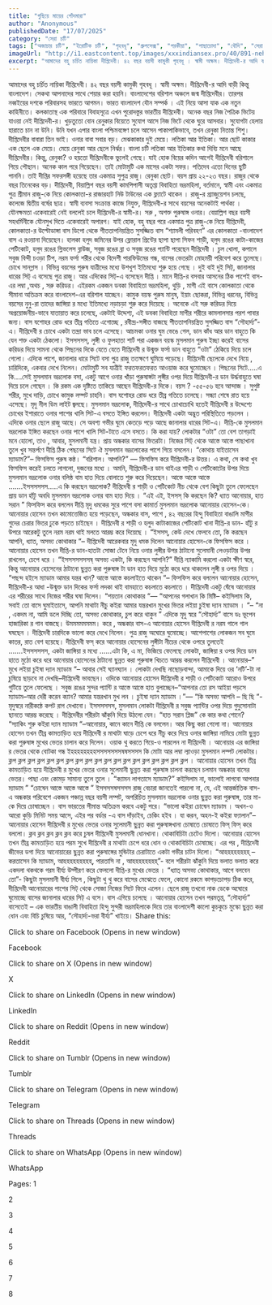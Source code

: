 ```yaml
---
title: "গুছিয়ে মায়ের পোঁদমারা"
author: "Anonymous"
publishedDate: "17/07/2025"
category: "সেরা চটি"
tags: ["অজাচার চটি", "ইরোটিক চটি", "গৃহবধূ", "গ্রুপসেক্স", "পরকীয়া", "পাছাচোদা", "বৌদি", "সেরা চটি"]
imageUrl: "http://i1.eastcontent.top/images/xxxindiansex.pro/40/891-neha.jpg"
excerpt: "আমাদের বহু চর্চিত নায়িকা দীপ্তিদেবী। ৪২ বছর বয়সী কামুকী গৃহবধূ । স্বামী অক্ষম। দীপ্তিদেবী-র আদি বাড়ী কিন্তু বাংলাদেশ। সেকথা আপনাদের সাথে শেয়ার করা হয়নি। বাংলাদেশের বরিশাল অঞ্চলে জন্ম দীপ্তিদেবীর।..."
---
```


আমাদের বহু চর্চিত নায়িকা দীপ্তিদেবী। ৪২ বছর বয়সী কামুকী গৃহবধূ । স্বামী অক্ষম।
দীপ্তিদেবী-র আদি বাড়ী কিন্তু বাংলাদেশ। সেকথা আপনাদের সাথে শেয়ার করা হয়নি। বাংলাদেশের বরিশাল অঞ্চলে জন্ম দীপ্তিদেবীর। তারপর নব্বইয়ের দশকে পরিবারসহ ভারতে আগমন।
ভারত বাংলাদেশ যৌন সম্পর্ক । এই নিয়ে আসা যাক এক নতুন কাহিনীতে।
কলকাতাস্থ এক পরিবারে বিবাহসূত্রে এখন পুরোদস্তুর ভারতীয় দীপ্তিদেবী।
অনেক বছর নিজ পৈত্রিক ভিটেয় যাওয়া নেই দীপ্তিদেবী-র।
খুড়তুতো বোন রেনুকার বিয়েতে সুযোগ আসে নিজ ভিটে থেকে ঘুরে আসবার।
সুযোগটা হেলায় হারাতে চান না উনি।
উনি যখন এপার বাংলা পশ্চিমবঙ্গেণ চলে আসেন পাকাপাকিভাবে, তখন রেনুকা নিতান্ত শিশু।
দীপ্তিদেবীর বাবারা তিন ভাই। ওনার বাবা সবার বড়। মেঝকাকার দুই মেয়ে। লতিকা আর ইতিকা। আর ছোট কাকার এক ছেলে এক মেয়ে। মেয়ে রেনুকা আর ছেলে নির্ঝর। 
বাংলা চটি
লতিকা আর ইতিকার কথা দিব্যি মনে আছে দীপ্তিদেবীর। কিন্তু, রেনুকা? ও হয়তো দীপ্তিদেবীকে ভুলেই গেছে।
যাই হোক বিয়ের কদিন আগেই দীপ্তিদেবী বরিশালে গিয়ে পৌছান। অনেক কাল পরে গিয়েছেন। তাই মোটামুটি এক মাসের একটা সফর।
পতিদেব এতো দিনের ছুটি পাননি। তাই দীপ্তির সফরসঙ্গী হয়েছে তার একমাত্র সুপুত্র রাজু।
রেনুকা ছোট। বয়স প্রায় ২২-২৩ বছর।
রাজুর থেকে বছর তিনেকের বড়।
দীপ্তিদেবী, বিয়াল্লিশ বছর বয়সী কামপিপাসী অতৃপ্তা বিবাহিতা ভদ্রমহিলা, বর্তমানে, স্বামী এবং একমাত্র পুত্র শ্রীমান রাজু-কে নিয়ে কোলকাতা-র রাজারহাট নিউ টাউনের এক ফ্ল্যাটে থাকেন । রাজু-র গ্র্যাজুয়েশন চলছে, কলেজে দ্বিতীয় বর্ষের ছাত্র। স্বামী ব্যবসা সংক্রান্ত কাজে নিযুক্ত, দীপ্তিদেবী-র সাথে বয়সের অনেকটাই পার্থক্য । যৌনক্ষমতা একেবারেই নেই বললেই চলে দীপ্তিদেবী-র স্বামী-র। সরু , অশক্ত পুরুষাঙ্গ ওনার। বেয়াল্লিশ বছর বয়সী সহধর্মিনীকে যৌনসুখ দিতে একেবারেই অপারগ।
যাই হোক, বহু বছর পরে একমাত্র পুত্র রাজু-কে নিয়ে দীপ্তিদেবী, কোলকাতা-র উল্টোডাঙ্গা বাস ডিপো থেকে শীততাপনিয়ন্ত্রিত সুসজ্জিত বাস “শ্যামলী পরিবহণ” এর কোলকাতা -বাংলাদেশ বাস এ রওয়ানা দিয়েছেন।
হালকা হলুদ জমিনের উপর ফ্লোরাল প্রিন্টের ছাপা ছাপা সিফন শাড়ী, হলুদ রঙের কাটা-কাজের পেটিকোট, হলুদ রঙের স্লিভলেস ব্লাউজ, সবুজ রঙের ব্রা ও সবুজ রঙের প্যান্টি পরেছেন দীপ্তিদেবী । চুল খোলা, কপালে সবুজ বিন্দী চওড়া টিপ, নরম ফর্সা শরীর থেকে বিদেশী পারফিউমের গন্ধ, বাসের ভেতরটা মোহময়ী পরিবেশ করে তুলেছে। চোখে সানগ্লাস ।
বিভিন্ন বয়সের পুরুষ যাত্রীদের মধ্যে উশখুশ ইতিমধ্যে শুরু হয়ে গেছে । দুই বাই দুই সিট্, জানালার ধারের সিট্ এ বসেছে পুত্র রাজু। আর এদিকের সিট্-এ বসেছেন দীপ্তি । মানে দীপ্তি-র বসবার আসনের ঠিক পাশেই বাস-এর লম্বা ,অথচ , সরু করিডর। এইরকম একজন ডবকা বিবাহিতা ভদ্রমহিলা, থুড়ি , মাগী এই বাসে কোলকাতা থেকে সীমানা অতিক্রম করে বাংলাদেশ-এর বরিশাল যাচ্ছেন। কামুক বয়স্ক পুরুষ মানুষ, ইয়াং ছোকরা, বিভিন্ন ধরনের, বিভিন্ন বয়সের নুনু-রা তাদের জাঙ্গিয়া র মধ্যে ইতিমধ্যে নড়াচড়া শুরু করে দিয়েছে । অনেকে এই সরু করিডর দিয়ে অপ্রয়োজনীয়-ভাবে যাতায়াত করে চলেছে, একটাই উদ্দেশ্য, এই ডবকা বিবাহিতা মাগীর শরীরে কামলালসার পরশ পাবার জন্য। বাস যশোহর রোড ধরে তীব্র গতিতে এগোচ্ছে , রবীন্দ্র-সঙ্গীত বাজছে শীততাপনিয়ন্ত্রিত সুসজ্জিত বাস “সৌহার্দ্য”- এ। দীপ্তিদেবী র চোখে একটা তন্দ্রা ভাব চলে এসেছে। আচমকা ওনার ঘুম ভেঙে গেল, ডান কাঁধ আর ডান বাহুতে কি যেন শক্ত একটা ঠেকলো। ইসসসসস্, লুঙ্গী ও ফুলহাতা শার্ট পরা একজন বয়স্ক মুসলমান পুরুষ ইচ্ছা করেই বাসের করিডর দিয়ে সামনা থেকে পিছনের দিকে যেতে যেতে দীপ্তিদেবী র উন্মুক্ত ফর্সা ডান বাহুতে “ওটা” ঠেকিয়ে দিয়ে চলে গেলো। এদিকে পাশে, জানালার ধারে সিটে বসা পুত্র রাজু ততক্ষণে ঘুমিয়ে পড়েছে।
দীপ্তিদেবী ছেলেকে দেখে নিয়ে , চারিদিকে, একবার দেখে নিলেন। মোটামুটি সব যাত্রীই ফরতফরতফরত আওয়াজ করে ঘুমোচ্ছেন । পিছনের সিটে…..এ কি….সেই মুসলমান ভদ্রলোক বসা, একটু আগে ওনার খাঁড়া পুরুষাঙ্গটা লুঙ্গীর ওপর দিয়ে দীপ্তিদেবী-র ডান উর্দ্ধবাহুতে ঘষা দিয়ে চলে গেছেন । কি রকম এক দৃষ্টিতে তাকিয়ে আছেন দীপ্তিদেবী-র দিকে। বয়স ? -৫৫-৫৬ হবে আন্দাজ । সুপুষ্ট শরীর, মুখে দাড়ি, চোখে কামুক লম্পট চাহনি। বাস যশোহর রোড ধরে তীব্র গতিতে চলেছে। সন্ধ্যা শেষে রাত হয়ে এসেছে। মৃদু নীল ডিম লাইট জ্বলছে। মুসলমান ভদ্রলোক, দীপ্তিদেবী-র সাথে চোখাচোখি হতেই দীপ্তিদেবী র উদ্দেশ্যে চোখের ইশারাতে ওনার পাশের খালি সিট-এ বসতে ইঙ্গিত করলেন। দীপ্তিদেবী একটা অদ্ভুত পরিস্থিতিতে পড়লেন । এদিকে ওনার ছেলে রাজু আছে। সে অবশ্য গভীর ঘুমে কেতড়ে পড়ে আছে জানালার ধারের সিট-এ। দীপ্তি-কে মুসলমান ভদ্রলোক ইঙ্গিত করছেন ওনার পাশে খালি সিট-টাতে এসে বসতে। কি করা যায়? লোকটার “ওটা” তো বেশ তাগড়াই মনে হোলো, তাও , আবার, মুসলমানী যন্ত্র। প্রায় অন্ধকার বাসের ভিতরটা। নিজের সিট্ থেকে আস্তে আস্তে পাছাখানা তুলে খুব সন্তর্পণে দীপ্তি ঠিক পেছনের সিটে ঐ মুসলমান ভদ্রলোকের পাশে গিয়ে বসলেন।
“কোথায় যাইতাসেন ম্যাডাম?”– ফিসফিস পুরুষ কন্ঠ।
“বরিশাল। আপনি?” — ফিসফিস করে দীপ্তিদেবী-র উত্তর। এ কথা, সে কথা খুব ফিসফিস করেই চলতে লাগলো, দুজনের মধ্যে । অমনি, দীপ্তিদেবী-র ডান থাইএর শাড়ী ও পেটিকোটের উপর দিয়ে মুসলমান ভদ্রলোক ওনার বলিষ্ঠ বাম হাত দিয়ে বোলাতে শুরু করে দিয়েছেন। আস্তে আস্তে আস্তে …….ইসসসসসস…..এ কি করছেন ভদ্রলোক? দীপ্তিদেবী র শাড়ী ও পেটিকোট নীচ থেকে বেশ কিছুটা তুলে ফেলেছেন প্রায় ডান হাঁটু অবধি মুসলমান ভদ্রলোক ওনার বাম হাত দিয়ে । “এই এই, ইসসস্ কি করছেন কি? ধ্যাত আনোয়ার, হাত সরান ” ফিসফিস করে বললেন দীপ্তি মৃদু ধমকের সুরে পাশে বসা কামার্ত মুসলমান ভদ্রলোক আনোয়ার হোসেন-কে।
আনোয়ার হোসেন তখন কামোত্তেজিত হয়ে পড়েছেন, অন্ধকার বাস, পাশে , ৪২ বছরের হিন্দু বিবাহিতা বাঙালি মাগীর গুদের চেরার ভিতর ঢুকে পড়তে চাইছেন । দীপ্তিদেবী র শাড়ী ও হলুদ কাটাকাজের পেটিকোট খানা দীপ্তি-র ডান- হাঁটু র উপরে আরেকটু তুলে নরম নরম থাই মলতে আরম্ভ করে দিয়েছে । “ইসসস্, কেউ দেখে ফেলবে তো, কি করছেন আপনি, ধ্যাত, অসভ্য কোথাকার “– দীপ্তিদেবী আরেকবার মৃদু ধমক দিলেন আনোয়ার হোসেন-কে ফিসফিস করে । আনোয়ার হোসেন তখন দীপ্তি-র ডান-হাতটা সোজা টেনে নিয়ে ওনার লুঙ্গীর উপর ঠাটানো সুলেমানী লেওড়াটার উপর রাখলেন, চেপে ধরে । “ইসসসসসসসষ্ অসভ্য একটা, কি করছেন আপনি?” দীপ্তি ন্যাকামি করলো একটা ক্ষীণ স্বরে, কিন্তু আনোয়ার হোসেনের ঠাটানো ছুন্নত করা পুরুষাঙ্গ টা ডান হাত দিয়ে মুঠো করে ধরে থাকলেন লুঙ্গী র ওপর দিয়ে ।
“পছন্দ হইসে ম্যাডাম আমার যন্তর খান্? আস্তে আস্তে কচলাইতে থাকেন “– ফিসফিস করে বললেন আনোয়ার হোসেন, দীপ্তিদেবী-র আধা -উন্মুক্ত ডান দিকের ফর্সা লদকা থাই বামহাতে কচলাতে কচলাতে । দীপ্তিদেবী একটু ঘেঁষে আনোয়ার এর শরীরের সাথে নিজের শরীর ঘষা দিলেন। “শয়তান কোথাকার “—
“আপনের গলাখান কি মিষ্টি– কইসিলাম কি, সবাই তো বাসে ঘুমাইতাসে, আপনি মাথাটা নীচু কইরা আমার যন্তরখান মুখের ভিতর লইয়া চুইষা দ্যান ম্যাডাম । “–
“না , একদম না, আমি ডলে দিচ্ছি তো, অসভ্য কোথাকার, চুপ করে থাকুন ”
এদিকে মৃদু স্বরে “সৌহার্দ্য” বাসে ডঃ ভূপেন হাজারিকা র গান বাজছে।
উমমমমমমমম। করে , অন্ধকার বাস-এ আনোয়ার হোসেন দীপ্তিদেবী র নরম গালে গাল ঘষছেন । দীপ্তিদেবী চারদিকে ভালো করে দেখে নিলেন। পুত্র রাজু অঘোরে ঘুমোচ্ছে। আশেপাশের লোকজন সব ঘুমে কাতর, রাত বেশ হয়েছে। দীপ্তিদেবী ফস্ করে আনোয়ার হোসেনের লুঙ্গীটা নীচের থেকে ওপরে তুলতেই …….ইসসসসসস, একটা জাঙ্গিয়া র মধ্যে ……এটা কি, এ মা, ভিজিয়ে ফেলেছে লোকটা, জাঙ্গিয়া র ওপর দিয়ে ডান হাতে মুঠো করে ধরে আনোয়ার হোসেনের ঠাটানো ছুন্নত করা পুরুষাঙ্গ খিচতে আরম্ভ করলেন দীপ্তিদেবী । আনোয়ার–” মুখে লইয়া চুইষা দ্যান ম্যাডাম “– আবার সেই ঘ্যানঘ্যান । লোকটা দেখছি নাছোড়বান্দা, আমাকে দিয়ে ওর ‘নটি’-টা না চুষিয়ে ছাড়বে না দেখছি–দীপ্তিদেবী ভাবছেন। ওদিকে আনোয়ার হোসেন দীপ্তিদেবী র শাড়ী ও পেটিকোট আরোও উপরে গুটিয়ে তুলে ফেলেছে । সবুজ রঙের সুন্দর প্যান্টি র আস্তে আস্তে হাত বুলাচ্ছেন–“আপনার তো রস আইয়া পড়সে ম্যাডাম–আর দেরী করেন ক্যান? আমার যন্তরখান মুখ লন । চুইষা দ্যান ম্যাডাম ।”—
“কি অসভ্য আপনি – ছি ছি “- মৃদুস্বরে নারীকন্ঠে কপট রাগ দেখানো। ইসসসসসস, মুসলমান লোকটা দীপ্তিদেবী র সবুজ প্যান্টির ওপর দিয়ে গুদুসোনাটা ছানতে আরম্ভ করেছে । দীপ্তিদেবীর শরীরটা ঝাঁকুনি দিয়ে উঠলো যেন। “হাত সরান প্লিজ”
কে কার কথা শোনে? “স্যাকিং শুরু কইরা দ্যান ম্যাডাম “–আনোয়ার, কানে কানে দীপ্তি কে বললেন।
আর কিছু করা গেলো না। আনোয়ার হোসেন তখন তীব্র কামতাড়িত হয়ে দীপ্তিদেবী র মাথাটা ঘাড়ে চেপে ধরে নীচু করে দিয়ে ওনার জাঙ্গিয়া নামিয়ে মোটা ছুন্নত করা পুরুষাঙ্গ মুখের ভেতর চালান করে দিলেন। ওয়াক থু করতে গিয়ে-ও পারলেন না দীপ্তিদেবী । আনোয়ার এর জাঙ্গিয়া র ভেতর থেকে বোটকা গন্ধ ইহহহহহহহহসসসসসসসষষসসসস কি মোটা আর লম্বা ল্যাওড়া মুসলমান লম্পট লোকটার। ক্লপ ক্লপ ক্লপ ক্লপ ক্লপ ক্লপ ক্লপ ক্লপ ক্লপ ক্লপ ক্লপ ক্লপ ক্লপ ক্লপ ক্লপ ক্লপ ক্লপ ক্লপ ক্লপ ।
আনোয়ার হোসেন তখন তীব্র কামতাড়িত হয়ে দীপ্তিদেবী র মুখের ভেতর ওনার সুলেমানী ছুন্নত করা পুরুষাঙ্গ চালনা করছেন চলমান অন্ধকার বাসের ভেতর। পাছা এবং কোমড় সামান্য তুলে তুলে । “ক্যামন লাগতাসে ম্যাডাম?” কইসিলাম না, ভালোই লাগবো আপনার ম্যাডাম ” “চোষেন আস্তে আস্তে আস্তে ”
ইসসসসষসসসস
রাজু বেচারা জানতেই পারলো না, যে, এই আন্তর্জাতিক বাস-এ অন্ধকার পরিবেশে একজন পঞ্চান্ন বছর বয়সী লম্পট, অপরিচিত মুসলমান ভদ্রলোক ওনার ছুন্নত করা পুরুষাঙ্গ, তার মা-কে দিয়ে চোষাচ্ছেন ।
বাস ভারতের সীমান্ত অতিক্রম করবে একটু পরে।
“ভালো কইরা চোষেন ম্যাডাম । অখন-ও আরো কুড়ি মিনিট সময় আসে, এইর পর বর্ডার -এ বাস দাঁড়াইব, চেকিং হইব । যা করন, অহন-ই কইরা ফ্যালান”– আনোয়ার হোসেন দীপ্তিদেবী র মুখের ভেতর ওনার সুলেমানী ছুন্নত করা পুরুষাঙ্গখানা চোষাতে চোষাতে ফিস্ ফিস্ করে বললো। ক্লব ক্লব ক্লব ক্লব ক্লব করে চুষল দীপ্তিদেবী মুসলমানী ধোনখানা। থোকাবিচিটা চেটেও দিলো। আনোয়ার হোসেন তখন তীব্র কামতাড়িত হয়ে পরম সুখে দীপ্তিদেবী র মাথাটা চেপে ধরে ধোন ও থোকাবিচিটা চোষাচ্ছে। এর পর , দীপ্তিদেবী জীভের ডগা দিয়ে আনোয়ারের ছুন্নত করা পুরুষাঙ্গের মুন্ডিটার চেরাটাতে একটা গভীর চাটন দিলো। “আহহহহহহহহ্ –করতাসেন কি ম্যাডাম, আহহহহহহহহহ্, পারতাসি না , আহহহহহহহহ্”- বলে শরীরটা ঝাঁকুনি দিয়ে ভলাত ভলাত করে একদলা থকথকে গরম 
বীর্য্য
 উদ্গীরণ করে ফেললো দীপ্তি-র মুখের ভেতর ।
“ধ্যাত্ অসভ্য কোথাকার, আগে বলবেন তো”- কিছুটা মুসলমানী বীর্য্য গিলে , কিছুটা থু থু করে বাসের মেঝেতে ফেলে, কোনো রকমে কাপড়চোপড় ঠিক করে, দীপ্তিদেবী আনোয়ারের পাশের সিট্ থেকে সোজা নিজের সিটে ফিরে এলেন। ছেলে রাজু তখনো নাক ডেকে অঘোরে ঘুমোচ্ছে বাসের জানালার ধারের সিট্ এ বসে। বাস এগিয়ে চলেছে । আনোয়ার হোসেন তখন পরমতৃপ্ত, “সৌহার্দ্য” বাসেতেই – এক ভারতীয় বাঙালী বিবাহিতা হিন্দু সুন্দরী ভদ্রমহিলাকে দিয়ে তার বাংলাদেশী কালো কুচকুচে মুস্কো ছুন্নত করা ধোন এবং বিচি চুষিয়ে আর, “সৌহার্দ্য-ভরা বীর্য্য” খাইয়ে।
Share this:


Click to share on Facebook (Opens in new window)


Facebook




Click to share on X (Opens in new window)


X




Click to share on LinkedIn (Opens in new window)


LinkedIn




Click to share on Reddit (Opens in new window)


Reddit




Click to share on Tumblr (Opens in new window)


Tumblr




Click to share on Telegram (Opens in new window)


Telegram




Click to share on Threads (Opens in new window)


Threads




Click to share on WhatsApp (Opens in new window)


WhatsApp


Pages: 
1
 
2
 
3
 
4
 
5
 
6
 
7
 
8
